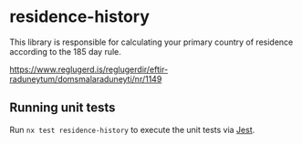 # residence-history

This library is responsible for calculating your primary country of residence
according to the 185 day rule.

https://www.reglugerd.is/reglugerdir/eftir-raduneytum/domsmalaraduneyti/nr/1149

## Running unit tests

Run `nx test residence-history` to execute the unit tests via [Jest](https://jestjs.io).
